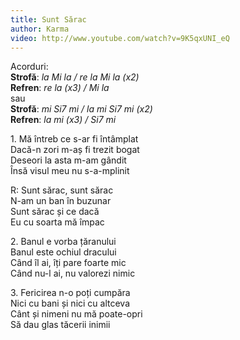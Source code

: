 ```yaml
---
title: Sunt Sărac
author: Karma
video: http://www.youtube.com/watch?v=9K5qxUNI_eQ
---
```


Acorduri:  
**Strofă**: *la Mi la / re la Mi la (x2)*  
**Refren**: *re la (x3) / Mi la*  
sau  
**Strofă**: *mi Si7 mi / la mi Si7 mi (x2)*  
**Refren**: *la mi (x3) / Si7 mi*  

1\. Mă întreb ce s-ar fi întâmplat  
Dacă-n zori m-aș fi trezit bogat  
Deseori la asta m-am gândit  
Însă visul meu nu s-a-mplinit  

R: Sunt sărac, sunt sărac  
N-am un ban în buzunar  
Sunt sărac și ce dacă  
Eu cu soarta mă împac  

2\. Banul e vorba țăranului  
Banul este ochiul dracului  
Când îl ai, îți pare foarte mic  
Când nu-l ai, nu valorezi nimic  

3\. Fericirea n-o poți cumpăra  
Nici cu bani și nici cu altceva  
Cânt și nimeni nu mă poate-opri  
Să dau glas tăcerii inimii  
